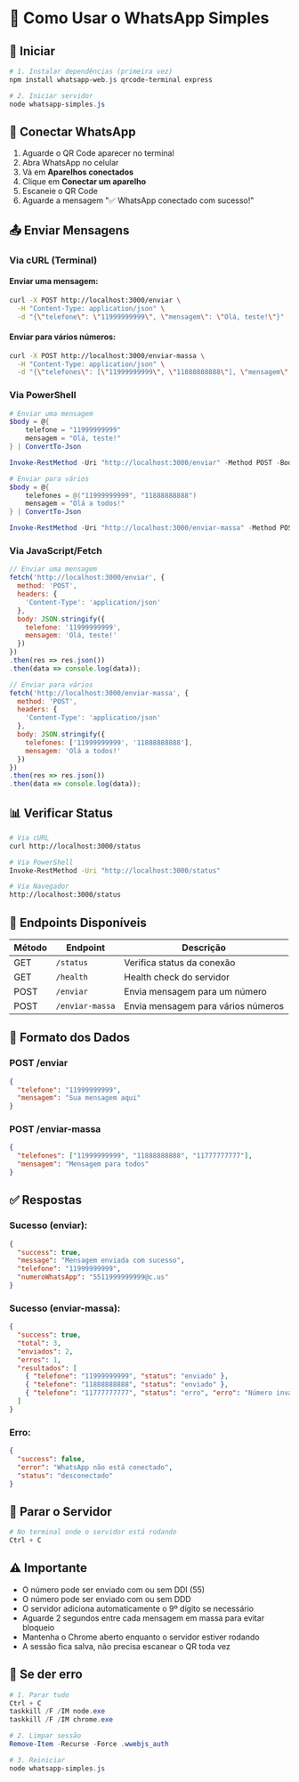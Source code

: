 # 📱 Como Usar o WhatsApp Simples

## 🚀 Iniciar

```powershell
# 1. Instalar dependências (primeira vez)
npm install whatsapp-web.js qrcode-terminal express

# 2. Iniciar servidor
node whatsapp-simples.js
```

## 📱 Conectar WhatsApp

1. Aguarde o QR Code aparecer no terminal
2. Abra WhatsApp no celular
3. Vá em **Aparelhos conectados**
4. Clique em **Conectar um aparelho**
5. Escaneie o QR Code
6. Aguarde a mensagem "✅ WhatsApp conectado com sucesso!"

## 📤 Enviar Mensagens

### Via cURL (Terminal)

#### Enviar uma mensagem:
```bash
curl -X POST http://localhost:3000/enviar \
  -H "Content-Type: application/json" \
  -d "{\"telefone\": \"11999999999\", \"mensagem\": \"Olá, teste!\"}"
```

#### Enviar para vários números:
```bash
curl -X POST http://localhost:3000/enviar-massa \
  -H "Content-Type: application/json" \
  -d "{\"telefones\": [\"11999999999\", \"11888888888\"], \"mensagem\": \"Olá a todos!\"}"
```

### Via PowerShell

```powershell
# Enviar uma mensagem
$body = @{
    telefone = "11999999999"
    mensagem = "Olá, teste!"
} | ConvertTo-Json

Invoke-RestMethod -Uri "http://localhost:3000/enviar" -Method POST -Body $body -ContentType "application/json"

# Enviar para vários
$body = @{
    telefones = @("11999999999", "11888888888")
    mensagem = "Olá a todos!"
} | ConvertTo-Json

Invoke-RestMethod -Uri "http://localhost:3000/enviar-massa" -Method POST -Body $body -ContentType "application/json"
```

### Via JavaScript/Fetch

```javascript
// Enviar uma mensagem
fetch('http://localhost:3000/enviar', {
  method: 'POST',
  headers: {
    'Content-Type': 'application/json'
  },
  body: JSON.stringify({
    telefone: '11999999999',
    mensagem: 'Olá, teste!'
  })
})
.then(res => res.json())
.then(data => console.log(data));

// Enviar para vários
fetch('http://localhost:3000/enviar-massa', {
  method: 'POST',
  headers: {
    'Content-Type': 'application/json'
  },
  body: JSON.stringify({
    telefones: ['11999999999', '11888888888'],
    mensagem: 'Olá a todos!'
  })
})
.then(res => res.json())
.then(data => console.log(data));
```

## 📊 Verificar Status

```bash
# Via cURL
curl http://localhost:3000/status

# Via PowerShell
Invoke-RestMethod -Uri "http://localhost:3000/status"

# Via Navegador
http://localhost:3000/status
```

## 🔧 Endpoints Disponíveis

| Método | Endpoint | Descrição |
|--------|----------|-----------|
| GET | `/status` | Verifica status da conexão |
| GET | `/health` | Health check do servidor |
| POST | `/enviar` | Envia mensagem para um número |
| POST | `/enviar-massa` | Envia mensagem para vários números |

## 📝 Formato dos Dados

### POST /enviar
```json
{
  "telefone": "11999999999",
  "mensagem": "Sua mensagem aqui"
}
```

### POST /enviar-massa
```json
{
  "telefones": ["11999999999", "11888888888", "11777777777"],
  "mensagem": "Mensagem para todos"
}
```

## ✅ Respostas

### Sucesso (enviar):
```json
{
  "success": true,
  "message": "Mensagem enviada com sucesso",
  "telefone": "11999999999",
  "numeroWhatsApp": "5511999999999@c.us"
}
```

### Sucesso (enviar-massa):
```json
{
  "success": true,
  "total": 3,
  "enviados": 2,
  "erros": 1,
  "resultados": [
    { "telefone": "11999999999", "status": "enviado" },
    { "telefone": "11888888888", "status": "enviado" },
    { "telefone": "11777777777", "status": "erro", "erro": "Número inválido" }
  ]
}
```

### Erro:
```json
{
  "success": false,
  "error": "WhatsApp não está conectado",
  "status": "desconectado"
}
```

## 🛑 Parar o Servidor

```powershell
# No terminal onde o servidor está rodando
Ctrl + C
```

## ⚠️ Importante

- O número pode ser enviado com ou sem DDI (55)
- O número pode ser enviado com ou sem DDD
- O servidor adiciona automaticamente o 9º dígito se necessário
- Aguarde 2 segundos entre cada mensagem em massa para evitar bloqueio
- Mantenha o Chrome aberto enquanto o servidor estiver rodando
- A sessão fica salva, não precisa escanear o QR toda vez

## 🔄 Se der erro

```powershell
# 1. Parar tudo
Ctrl + C
taskkill /F /IM node.exe
taskkill /F /IM chrome.exe

# 2. Limpar sessão
Remove-Item -Recurse -Force .wwebjs_auth

# 3. Reiniciar
node whatsapp-simples.js
```

